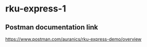 # rku-express-1


## Postman documentation link
https://www.postman.com/auranics/rku-express-demo/overview